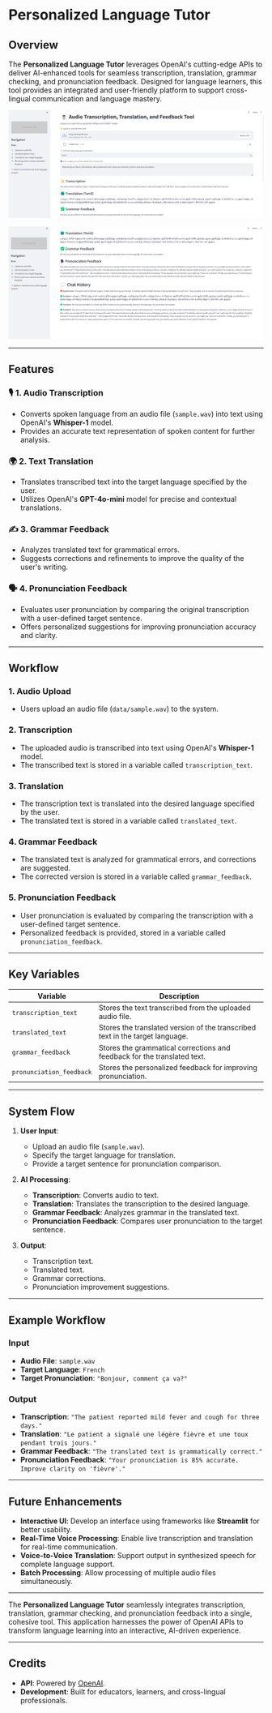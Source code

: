 # **Personalized Language Tutor**

## **Overview**

The **Personalized Language Tutor** leverages OpenAI's cutting-edge APIs to deliver AI-enhanced tools for seamless transcription, translation, grammar checking, and pronunciation feedback. Designed for language learners, this tool provides an integrated and user-friendly platform to support cross-lingual communication and language mastery.

![Screen-1](images/Screenshot%202024-12-07%20201838.png)

![Screen-2](images/Screenshot%202024-12-07%20201852.png)

---

## **Features**

### 🎙️ **1. Audio Transcription**
- Converts spoken language from an audio file (`sample.wav`) into text using OpenAI's **Whisper-1** model.
- Provides an accurate text representation of spoken content for further analysis.

### 🌍 **2. Text Translation**
- Translates transcribed text into the target language specified by the user.
- Utilizes OpenAI's **GPT-4o-mini** model for precise and contextual translations.

### ✍️ **3. Grammar Feedback**
- Analyzes translated text for grammatical errors.
- Suggests corrections and refinements to improve the quality of the user's writing.

### 🗣️ **4. Pronunciation Feedback**
- Evaluates user pronunciation by comparing the original transcription with a user-defined target sentence.
- Offers personalized suggestions for improving pronunciation accuracy and clarity.

---

## **Workflow**

### **1. Audio Upload**
   - Users upload an audio file (`data/sample.wav`) to the system.

### **2. Transcription**
   - The uploaded audio is transcribed into text using OpenAI's **Whisper-1** model.
   - The transcribed text is stored in a variable called `transcription_text`.

### **3. Translation**
   - The transcription text is translated into the desired language specified by the user.
   - The translated text is stored in a variable called `translated_text`.

### **4. Grammar Feedback**
   - The translated text is analyzed for grammatical errors, and corrections are suggested.
   - The corrected version is stored in a variable called `grammar_feedback`.

### **5. Pronunciation Feedback**
   - User pronunciation is evaluated by comparing the transcription with a user-defined target sentence.
   - Personalized feedback is provided, stored in a variable called `pronunciation_feedback`.

---

## **Key Variables**

| **Variable**             | **Description**                                                                 |
|---------------------------|---------------------------------------------------------------------------------|
| `transcription_text`      | Stores the text transcribed from the uploaded audio file.                      |
| `translated_text`         | Stores the translated version of the transcribed text in the target language.  |
| `grammar_feedback`        | Stores the grammatical corrections and feedback for the translated text.       |
| `pronunciation_feedback`  | Stores the personalized feedback for improving pronunciation.                  |

---

## **System Flow**

1. **User Input**:  
   - Upload an audio file (`sample.wav`).  
   - Specify the target language for translation.  
   - Provide a target sentence for pronunciation comparison.

2. **AI Processing**:  
   - **Transcription**: Converts audio to text.  
   - **Translation**: Translates the transcription to the desired language.  
   - **Grammar Feedback**: Analyzes grammar in the translated text.  
   - **Pronunciation Feedback**: Compares user pronunciation to the target sentence.

3. **Output**:  
   - Transcription text.  
   - Translated text.  
   - Grammar corrections.  
   - Pronunciation improvement suggestions.

---

## **Example Workflow**

### **Input**
- **Audio File**: `sample.wav`
- **Target Language**: `French`
- **Target Pronunciation**: `"Bonjour, comment ça va?"`

### **Output**
- **Transcription**: `"The patient reported mild fever and cough for three days."`  
- **Translation**: `"Le patient a signalé une légère fièvre et une toux pendant trois jours."`  
- **Grammar Feedback**: `"The translated text is grammatically correct."`  
- **Pronunciation Feedback**: `"Your pronunciation is 85% accurate. Improve clarity on 'fièvre'."`

---

## **Future Enhancements**

- **Interactive UI**: Develop an interface using frameworks like **Streamlit** for better usability.
- **Real-Time Voice Processing**: Enable live transcription and translation for real-time communication.
- **Voice-to-Voice Translation**: Support output in synthesized speech for complete language support.
- **Batch Processing**: Allow processing of multiple audio files simultaneously.

---

The **Personalized Language Tutor** seamlessly integrates transcription, translation, grammar checking, and pronunciation feedback into a single, cohesive tool. This application harnesses the power of OpenAI APIs to transform language learning into an interactive, AI-driven experience.

---

## **Credits**
- **API**: Powered by [OpenAI](https://openai.com/).
- **Development**: Built for educators, learners, and cross-lingual professionals.
